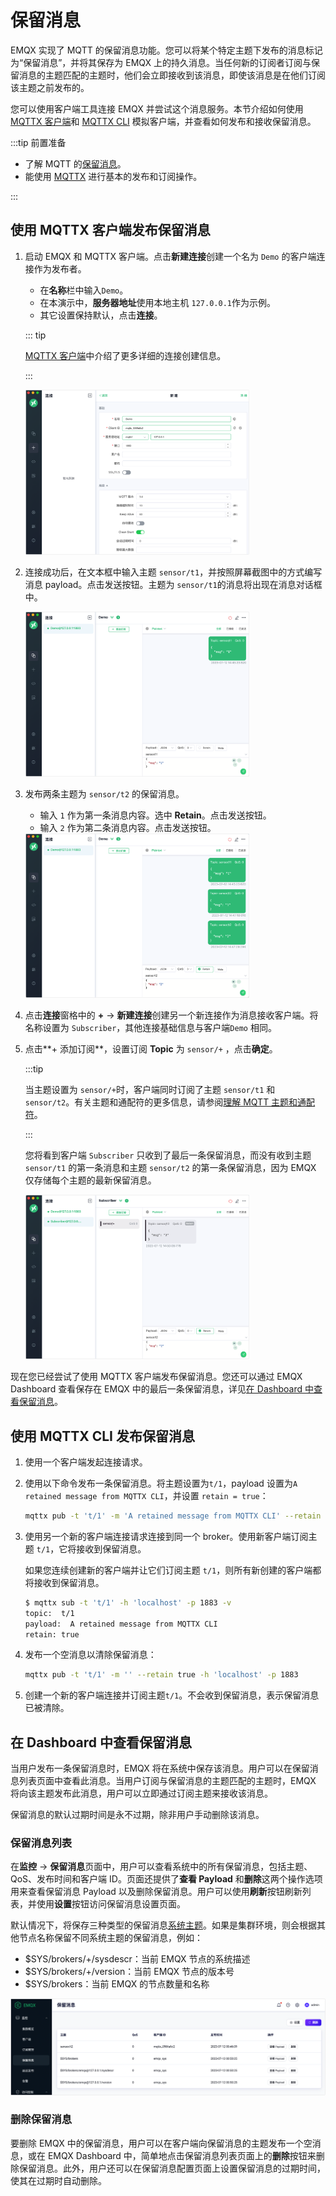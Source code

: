 # 保留消息

EMQX 实现了 MQTT 的保留消息功能。您可以将某个特定主题下发布的消息标记为“保留消息”，并将其保存为 EMQX 上的持久消息。当任何新的订阅者订阅与保留消息的主题匹配的主题时，他们会立即接收到该消息，即使该消息是在他们订阅该主题之前发布的。

您可以使用客户端工具连接 EMQX 并尝试这个消息服务。本节介绍如何使用 [MQTTX 客户端](https://mqttx.app/zh)和 [MQTTX CLI](https://mqttx.app/zh/cli) 模拟客户端，并查看如何发布和接收保留消息。

:::tip 前置准备

- 了解 MQTT 的[保留消息](./mqtt-concepts.md#保留消息)。
- 能使用 [MQTTX](./publish-and-subscribe.md) 进行基本的发布和订阅操作。

:::

## 使用 MQTTX 客户端发布保留消息

1. 启动 EMQX 和 MQTTX 客户端。点击**新建连接**创建一个名为 `Demo` 的客户端连接作为发布者。

   - 在**名称**栏中输入`Demo`。
   - 在本演示中，**服务器地址**使用本地主机 `127.0.0.1`作为示例。
   - 其它设置保持默认，点击**连接**。

   ::: tip

   [MQTTX 客户端](./publish-and-subscribe.md/#mqttx-客户端)中介绍了更多详细的连接创建信息。

   :::

   <img src="./assets/retain-message-new-connection.png" alt="retain-message-new-connection-general" style="zoom:35%;" />

2. 连接成功后，在文本框中输入主题 `sensor/t1`，并按照屏幕截图中的方式编写消息 payload。点击发送按钮。主题为 `sensor/t1`的消息将出现在消息对话框中。

   <img src="./assets/retain-message-send.png" alt="retain-message-send" style="zoom:35%;" />

3. 发布两条主题为 `sensor/t2` 的保留消息。

   - 输入 `1` 作为第一条消息内容。选中 **Retain**。点击发送按钮。
   - 输入 `2` 作为第二条消息内容。点击发送按钮。

   <img src="./assets/retain-message-send-2.png" alt="retain-message-send-2" style="zoom:35%;" />

4. 点击**连接**窗格中的 **+** -> **新建连接**创建另一个新连接作为消息接收客户端。将名称设置为 `Subscriber`，其他连接基础信息与客户端`Demo` 相同。

5. 点击**+ 添加订阅**，设置订阅 **Topic** 为 `sensor/+` ，点击**确定**。 

   :::tip

   当主题设置为 `sensor/+`时，客户端同时订阅了主题 `sensor/t1` 和 `sensor/t2`。有关主题和通配符的更多信息，请参阅[理解 MQTT 主题和通配符](https://www.emqx.com/zh/blog/advanced-features-of-mqtt-topics)。

   :::

   您将看到客户端 `Subscriber` 只收到了最后一条保留消息，而没有收到主题 `sensor/t1` 的第一条消息和主题 `sensor/t2` 的第一条保留消息，因为 EMQX 仅存储每个主题的最新保留消息。

   

   <img src="./assets/retain-message-receive.png" alt="retain-message-receive" style="zoom:35%;" />

现在您已经尝试了使用 MQTTX 客户端发布保留消息。您还可以通过 EMQX Dashboard 查看保存在 EMQX 中的最后一条保留消息，详见[在 Dashboard 中查看保留消息](#在-dashboard-中查看保留消息)。

## 使用 MQTTX CLI 发布保留消息

1. 使用一个客户端发起连接请求。

2. 使用以下命令发布一条保留消息。将主题设置为`t/1`，payload 设置为`A retained message from MQTTX CLI`，并设置 `retain = true`：

   ```bash
   mqttx pub -t 't/1' -m 'A retained message from MQTTX CLI' --retain true -h 'localhost' -p 1883
   ```

3. 使用另一个新的客户端连接请求连接到同一个 broker。使用新客户端订阅主题 `t/1`，它将接收到保留消息。

   如果您连续创建新的客户端并让它们订阅主题 `t/1`，则所有新创建的客户端都将接收到保留消息。

   ```bash
   $ mqttx sub -t 't/1' -h 'localhost' -p 1883 -v
   topic:  t/1
   payload:  A retained message from MQTTX CLI
   retain: true
   ```

4. 发布一个空消息以清除保留消息：

   ```bash
   mqttx pub -t 't/1' -m '' --retain true -h 'localhost' -p 1883
   ```

5. 创建一个新的客户端连接并订阅主题`t/1`。不会收到保留消息，表示保留消息已被清除。

## 在 Dashboard 中查看保留消息

当用户发布一条保留消息时，EMQX 将在系统中保存该消息。用户可以在保留消息列表页面中查看此消息。当用户订阅与保留消息的主题匹配的主题时，EMQX 将向该主题发布此消息，用户可以立即通过订阅主题来接收该消息。

保留消息的默认过期时间是永不过期，除非用户手动删除该消息。

### 保留消息列表

在**监控** -> **保留消息**页面中，用户可以查看系统中的所有保留消息，包括主题、QoS、发布时间和客户端 ID。页面还提供了**查看 Payload** 和**删除**这两个操作选项用来查看保留消息 Payload 以及删除保留消息。用户可以使用**刷新**按钮刷新列表，并使用**设置**按钮访问保留消息设置页面。

默认情况下，将保存三种类型的保留消息[系统主题](./mqtt-concepts.md#sys-主题)。如果是集群环境，则会根据其他节点名称保留不同系统主题的保留消息，例如：

- $SYS/brokers/+/sysdescr：当前 EMQX 节点的系统描述
- $SYS/brokers/+/version：当前 EMQX 节点的版本号
- $SYS/brokers：当前 EMQX 的节点数量和名称

<img src="./assets/retained-messages-dashboard.png" alt="retained-messages-dashboard" style="zoom:67%;" />

### 删除保留消息

要删除 EMQX 中的保留消息，用户可以在客户端向保留消息的主题发布一个空消息，或在 EMQX Dashboard 中，简单地点击保留消息列表页面上的**删除**按钮来删除保留消息。此外，用户还可以在保留消息配置页面上设置保留消息的过期时间，使其在过期时自动删除。

